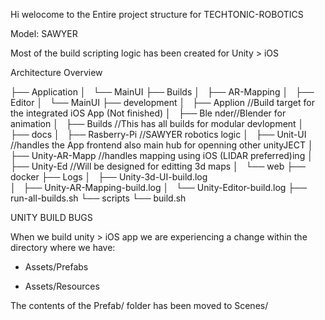 Hi welocome to the Entire project structure for TECHTONIC-ROBOTICS

Model: SAWYER

Most of the build scripting logic has been created for Unity > iOS 



Architecture Overview


├── Application
│   └── MainUI
├── Builds
│   ├── AR-Mapping
│   ├── Editor
│   └── MainUI
├── development
│   ├── Applion  //Build target for the integrated iOS App (Not finished)
│   ├── Ble  nder//Blender for animation
│   ├── Builds  //This has all builds for modular devlopment
│   ├── docs
│   ├── Rasberry-Pi //SAWYER robotics logic
│   ├── Unit-UI  //handles the App frontend also main hub for openning other unityJECT
│   ├── Unity-AR-Mapp //handles mapping using iOS (LIDAR preferred)ing
│   ├── Unity-Ed  //Will be designed for editting 3d maps 
│   └── web
├── docker
├── Logs
│   ├── Unity-3d-UI-build.log   
│   ├── Unity-AR-Mapping-build.log
│   └── Unity-Editor-build.log
├── run-all-builds.sh
└── scripts
    └── build.sh



UNITY BUILD BUGS


When we build unity > iOS app we are experiencing a change within the directory where we have:

 - Assets/Prefabs 

+ Assets/Resources 

The contents of the Prefab/ folder has been moved to Scenes/



